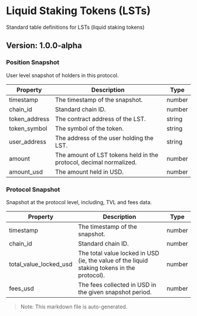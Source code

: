 # Liquid Staking Tokens (LSTs)

Standard table definitions for LSTs (liquid staking tokens)

## Version: 1.0.0-alpha

### Position Snapshot

User level snapshot of holders in this protocol.

| Property                | Description                                               | Type   |
|-------------------------|-----------------------------------------------------------|--------|
| timestamp                | The timestamp of the snapshot.                            | number |
| chain_id                 | Standard chain ID.                                        | number |
| token_address            | The contract address of the LST.                          | string |
| token_symbol             | The symbol of the token.                                  | string |
| user_address             | The address of the user holding the LST.                  | string |
| amount                   | The amount of LST tokens held in the protocol, decimal normalized. | number |
| amount_usd               | The amount held in USD.                                   | number |

### Protocol Snapshot

Snapshot at the protocol level, including, TVL and fees data.

| Property                | Description                                               | Type   |
|-------------------------|-----------------------------------------------------------|--------|
| timestamp                | The timestamp of the snapshot.                            | number |
| chain_id                 | Standard chain ID.                                        | number |
| total_value_locked_usd   | The total value locked in USD (ie, the value of the liquid staking tokens in the protocol). | number |
| fees_usd                 | The fees collected in USD in the given snapshot period.   | number |

> Note: This markdown file is auto-generated.
